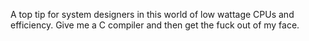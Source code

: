 A top tip for system designers in this world of low wattage CPUs and efficiency. Give me a C compiler and then get the fuck out of my face.